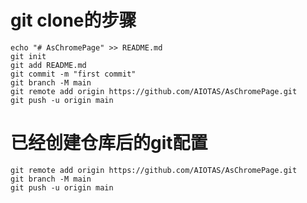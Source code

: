 # git clone的步骤

```shell
echo "# AsChromePage" >> README.md
git init
git add README.md
git commit -m "first commit"
git branch -M main
git remote add origin https://github.com/AIOTAS/AsChromePage.git
git push -u origin main
```

# 已经创建仓库后的git配置

```shell
git remote add origin https://github.com/AIOTAS/AsChromePage.git
git branch -M main
git push -u origin main
```

